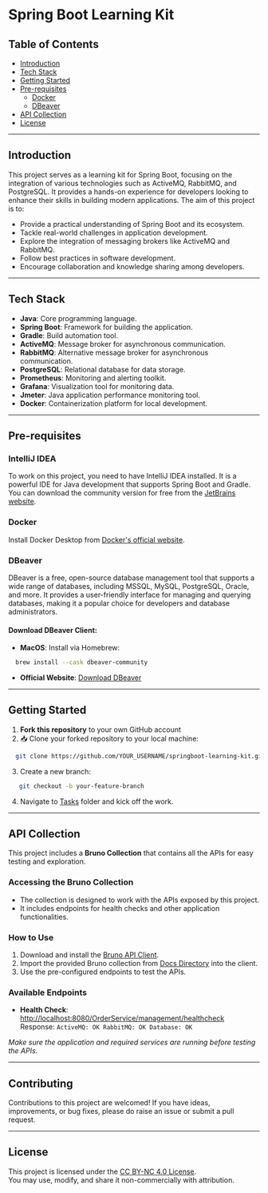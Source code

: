 # Spring Boot Learning Kit

## **Table of Contents**
- [Introduction](#introduction)
- [Tech Stack](#tech-stack)
- [Getting Started](#getting-started)
- [Pre-requisites](#pre-requisites)
  - [Docker](#docker)
  - [DBeaver](#dbeaver)
- [API Collection](#api-collection)
- [License](#license)

---

## **Introduction**

This project serves as a learning kit for Spring Boot, focusing on the integration of various technologies such as 
ActiveMQ, RabbitMQ, and PostgreSQL. It provides a hands-on experience for developers looking to enhance their skills 
in building modern applications. The aim of this project is to:

- Provide a practical understanding of Spring Boot and its ecosystem.
- Tackle real-world challenges in application development.
- Explore the integration of messaging brokers like ActiveMQ and RabbitMQ.
- Follow best practices in software development.
- Encourage collaboration and knowledge sharing among developers.

---

## **Tech Stack**
- **Java**: Core programming language.
- **Spring Boot**: Framework for building the application.
- **Gradle**: Build automation tool.
- **ActiveMQ**: Message broker for asynchronous communication.
- **RabbitMQ**: Alternative message broker for asynchronous communication.
- **PostgreSQL**: Relational database for data storage.
- **Prometheus**: Monitoring and alerting toolkit.
- **Grafana**: Visualization tool for monitoring data.
- **Jmeter**: Java application performance monitoring tool.
- **Docker**: Containerization platform for local development.

---

## **Pre-requisites**

### IntelliJ IDEA 

To work on this project, you need to have IntelliJ IDEA installed. It is a powerful IDE for Java development that 
supports Spring Boot and Gradle. You can download the community version for free from
 the [JetBrains website](https://www.jetbrains.com/idea/download/other.html#).

### **Docker**

Install Docker Desktop from [Docker's official website](https://www.docker.com/products/docker-desktop).

### **DBeaver**

DBeaver is a free, open-source database management tool that supports a wide range of databases, including MSSQL, MySQL,
PostgreSQL, Oracle, and more. It provides a user-friendly interface for managing and querying databases, making it a 
popular choice for developers and database administrators.

#### **Download DBeaver Client**:
- **MacOS**: Install via Homebrew:
```bash
  brew install --cask dbeaver-community
  ```
- **Official Website**: [Download DBeaver](https://dbeaver.io/download/)

---

## Getting Started

1. **Fork this repository** to your own GitHub account
2. 📥 Clone your forked repository to your local machine:
 ```bash
   git clone https://github.com/YOUR_USERNAME/springboot-learning-kit.git
```
3. Create a new branch:
```bash
   git checkout -b your-feature-branch
```
4. Navigate to [Tasks](tasks) folder and kick off the work.

---

## **API Collection**
This project includes a **Bruno Collection** that contains all the APIs for easy testing and exploration.

### **Accessing the Bruno Collection**
- The collection is designed to work with the APIs exposed by this project.
- It includes endpoints for health checks and other application functionalities.

### **How to Use**
1. Download and install the [Bruno API Client](https://www.usebruno.com/).
2. Import the provided Bruno collection from [Docs Directory](docs/SpringBoot%20Learning%20Kit%20-%20APIs) into the client.
3. Use the pre-configured endpoints to test the APIs.

### **Available Endpoints**
- **Health Check**: [http://localhost:8080/OrderService/management/healthcheck](http://localhost:8080/OrderService/management/healthcheck)  
  Response: 
  `ActiveMQ: OK
  RabbitMQ: OK
  Database: OK`

_Make sure the application and required services are running before testing the APIs._

---

## **Contributing**

Contributions to this project are welcomed! If you have ideas, improvements, or bug fixes, please do raise an issue or submit a pull request.

---

## **License**

This project is licensed under the [CC BY-NC 4.0 License](https://creativecommons.org/licenses/by-nc/4.0/).  
You may use, modify, and share it non-commercially with attribution.
